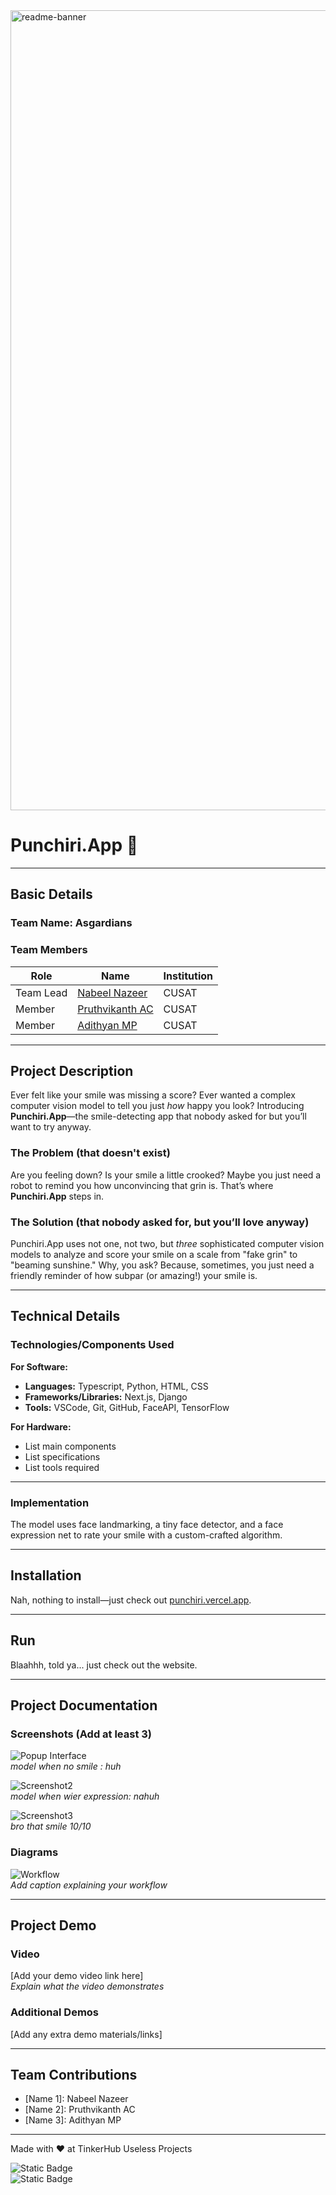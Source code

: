 <img width="1280" alt="readme-banner" src="https://github.com/user-attachments/assets/35332e92-44cb-425b-9dff-27bcf1023c6c">

# Punchiri.App 🎯

---


## Basic Details

### Team Name: Asgardians

### Team Members
| Role | Name | Institution |
|------|------|-------------|
| Team Lead | [Nabeel Nazeer](https://github.com/nabeelnazeer) | CUSAT |
| Member | [Pruthvikanth AC](https://github.com/itstatsuya) | CUSAT |
| Member | [Adithyan MP](https://github.com/Adithyan-mp) | CUSAT |



---

## Project Description

Ever felt like your smile was missing a score? Ever wanted a complex computer vision model to tell you just *how* happy you look? Introducing **Punchiri.App**—the smile-detecting app that nobody asked for but you’ll want to try anyway.

### The Problem (that doesn't exist)
Are you feeling down? Is your smile a little crooked? Maybe you just need a robot to remind you how unconvincing that grin is. That’s where **Punchiri.App** steps in.

### The Solution (that nobody asked for, but you’ll love anyway)
Punchiri.App uses not one, not two, but *three* sophisticated computer vision models to analyze and score your smile on a scale from "fake grin" to "beaming sunshine." Why, you ask? Because, sometimes, you just need a friendly reminder of how subpar (or amazing!) your smile is.

---

## Technical Details

### Technologies/Components Used

**For Software:**
- **Languages:** Typescript, Python, HTML, CSS
- **Frameworks/Libraries:** Next.js, Django
- **Tools:** VSCode, Git, GitHub, FaceAPI, TensorFlow

**For Hardware:**
- List main components
- List specifications
- List tools required

---

### Implementation

The model uses face landmarking, a tiny face detector, and a face expression net to rate your smile with a custom-crafted algorithm.

---

## Installation

Nah, nothing to install—just check out [punchiri.vercel.app](https://punchiri.vercel.app).

---

## Run

Blaahhh, told ya... just check out the website.

---

## Project Documentation

### Screenshots (Add at least 3)

![Popup Interface](demo_folder/shot1)  
*model when no smile : huh*

![Screenshot2](demo_folder/shot2)  
*model when wier expression: nahuh*

![Screenshot3](demo_folder/shot3)  
*bro that smile 10/10*

### Diagrams

![Workflow]()  
*Add caption explaining your workflow*



---

## Project Demo

### Video

[Add your demo video link here]  
*Explain what the video demonstrates*

### Additional Demos

[Add any extra demo materials/links]

---

## Team Contributions

- [Name 1]: Nabeel Nazeer
- [Name 2]: Pruthvikanth AC
- [Name 3]: Adithyan MP

---

Made with ❤️ at TinkerHub Useless Projects

![Static Badge](https://img.shields.io/badge/TinkerHub-24?color=%23000000&link=https%3A%2F%2Fwww.tinkerhub.org%2F)  
![Static Badge](https://img.shields.io/badge/UselessProject--24-24?link=https%3A%2F%2Fwww.tinkerhub.org%2Fevents%2FQ2Q1TQKX6Q%2FUseless%2520Projects)

